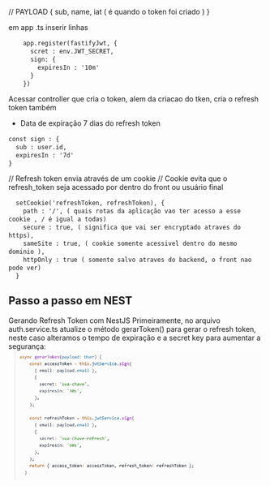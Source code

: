 // 
PAYLOAD {
  sub,
  name,
  iat ( é quando o token foi criado )
}


em app .ts inserir linhas
```
  	app.register(fastifyJwt, {
      scret : env.JWT_SECRET,
      sign: {
        expiresIn : '10m'
      }
    })
```

Acessar controller que cria o token, alem da criacao do tken, cria o refresh token também
- Data de expiração 7 dias do refresh token
```
const sign : {
  sub : user.id,
  expiresIn : '7d'
}
```

// Refresh token envia através de um cookie
// Cookie evita que o refresh_token seja acessado por dentro do front ou usuário final
```
  setCookie('refreshToken, refreshToken), {
    path : '/', ( quais rotas da aplicação vao ter acesso a esse cookie , / é igual a todas)
    secure : true, ( significa que vai ser encryptado atraves do https),
    sameSite : true, ( cookie somente acessivel dentro do mesmo dominio ),
    httpOnly : true ( somente salvo atraves do backend, o front nao pode ver)
  }
```
## Passo a passo em NEST
Gerando Refresh Token com NestJS
Primeiramente, no arquivo auth.service.ts atualize o método gerarToken() para gerar o refresh token, neste caso alteramos o tempo de expiração e a secret key para aumentar a segurança:
![alt text](image-1.png)